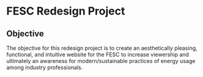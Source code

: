 # FESC Redesign Project

## Objective

The objective for this redesign project is to create an aesthetically pleasing, functional, and intuitive website for the FESC to increase viewership and ultimately an awareness for modern/sustainable practices of energy usage among industry professionals.